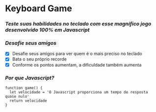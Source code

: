 # Keyboard Game
### *Teste suas habilidades no teclado com esse magnífico jogo desenvolvido 100% em Javascript*

### *Desafie seus amigos*
- [x] Desafie seus amigos para ver quem é o mais preciso no teclado
- [x] Bata o seu próprio recorde
- [x] Conforme os pontos aumentam, a dificuldade também aumenta

### *Por que Javascript?*
```
function game() {
  let velocidade = 'O Javascript proporciona um tempo de resposta quase nulo'
  return velocidade
}
```





